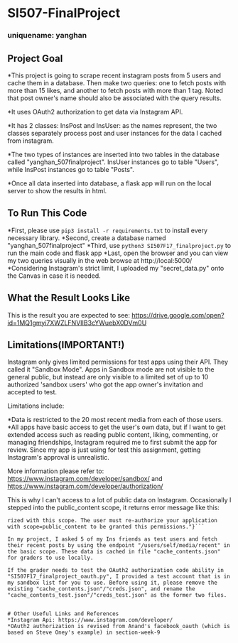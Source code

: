 # SI507-FinalProject

### uniquename: yanghan

## Project Goal

*This project is going to scrape recent instagram posts from 5 users and cache them in a database. Then make two queries: one to fetch posts with more than 15 likes, and another to fetch posts with more than 1 tag. Noted that post owner's name should also be associated with the query results.

*It uses OAuth2 authorization to get data via Instagram API.

*It has 2 classes: InsPost and InsUser: as the names represent, the two classes separately process post and user instances for the data I cached from instagram.

*The two types of instances are inserted into two tables in the database called "yanghan_507finalproject". InsUser instances go to table "Users", while InsPost instances go to table "Posts".

*Once all data inserted into database, a flask app will run on the local server to show the results in html.


## To Run This Code
*First, please use ```pip3 install -r requirements.txt``` to install every necessary library.
*Second, create a database named "yanghan_507finalproject"
*Third, use ```python3 SI507F17_finalproject.py``` to run the main code and flask app
*Last, open the browser and you can view my two queries visually in the web browse at http://local:5000/
*Considering Instagram's strict limit, I uploaded my "secret_data.py" onto the Canvas in case it is needed.


## What the Result Looks Like
This is the result you are expected to see:
https://drive.google.com/open?id=1MQ1gmyi7XWZLFNVIIB3cYWuebX0DVm0U



## Limitations(IMPORTANT!)
Instagram only gives limited permissions for test apps using their API. They called it "Sandbox Mode". Apps in Sandbox mode are not visible to the general public, but instead are only visible to a limited set of up to 10 authorized 'sandbox users' who got the app owner's invitation and accepted to test.

Limitations include:

*Data is restricted to the 20 most recent media from each of those users.
*All apps have basic access to get the user's own data, but if I want to get extended access such as reading public content, liking, commenting, or managing friendships, Instagram required me to first submit the app for review. Since my app is just using for test this assignment, getting Instagram's approval is unrealistic.

More information please refer to: https://www.instagram.com/developer/sandbox/ and https://www.instagram.com/developer/authorization/

This is why I can't access to a lot of public data on Instagram. Occasionally I stepped into the public_content scope, it returns error message like this:
```{"code": 400, "error_type": "OAuthPermissionsException", "error_message": "This request requires scope=public_content, but this access token is not autho
rized with this scope. The user must re-authorize your application with scope=public_content to be granted this permissions."}```

In my project, I asked 5 of my Ins friends as test users and fetch their recent posts by using the endpoint "/users/self/media/recent" in the basic scope. These data is cached in file "cache_contents.json" for graders to use locally.

If the grader needs to test the OAuth2 authorization code ability in "SI507F17_finalproject_oauth.py", I provided a test account that is in my sandbox list for you to use. Before using it, please remove the existing "cache_contents.json"/"creds.json", and rename the "cache_contents_test.json"/"creds_test.json" as the former two files.


# Other Useful Links and References
*Instagram Api: https://www.instagram.com/developer/
*OAuth2 authorization is revised from Anand's facebook_oauth (which is based on Steve Oney's example) in section-week-9
